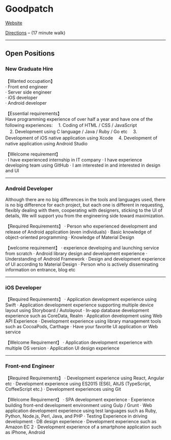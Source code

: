 # Goodpatch

[Website](https://goodpatch.com/studios/tokyo)

[Directions](https://goo.gl/maps/9D9eAQoQkwR2) – (17 minute walk)
***

## Open Positions

### New Graduate Hire　
【Wanted occupation】  
· Front end engineer  
· Server side engineer  
· iOS developer  
· Android developer 

【Essential requirements】   
Have programming experience of over half a year and have one  of the following experiences:
　1. Coding of HTML / CSS / JavaScript  
　2. Development using C language / Java / Ruby / Go etc 
　3. Development of  iOS native application using Xcode 
　4. Development of  native application using Android Studio 

【Welcome requirement】  
· I have experienced internship in IT company 
· I have experience developing team using GitHub 
· I am interested in and interested in design and UI 
***

### Android Developer

Although there are no big differences in the tools and languages used, there is no big difference for each project, but each one is different in requesting, flexibly dealing with them, cooperating with designers, sticking to the UI of details, We will support you from the engineering side toward maximization.

【Required Requirements】
· Person who experienced development and release of Android application (even individuals) 
· Basic knowledge of object-oriented programming 
· Knowledge of Material Design 

【welcome requirement】
· experience developing and launching service from scratch 
· Android library design and development experience 
· Understanding of Android Framework 
· Design and development experience of UI according to Material Design 
· Person who is actively disseminating information on entrance, blog etc
***

### iOS Developer
【Required Requirements】
· Application development experience using Swift 
· Application development experience supporting multiple device layout using Storyboard / Autolayout 
· In-app database development experience such as CoreData, Realm 
· Application development using Web API Experience 
· Development experience using library management tools such as CocoaPods, Carthage 
· Have your favorite UI application or Web service

【Welcome Requirement】
· Application development experience with multiple OS version 
· Application UI design experience
***

### Front-end Engineer
【Required Requirements】
· Development experience using React, Angular etc 
· Development experience using ES2015 (ES6), AltJS (TypeScript, CoffeeScript etc.) 
· Development experiences using Git

【Welcome Requirement】
· SPA development experience 
· Experience building front-end development environment using Gulp / Grunt 
· Web application development experience using test languages such as Ruby, Python, Node.js, Perl, Java, and PHP 
· Testing Experience in driving development 
· DB design experience 
· Development experience such as Amazon EC 2 
· Development experience of a smartphone application such as iPhone, Android

